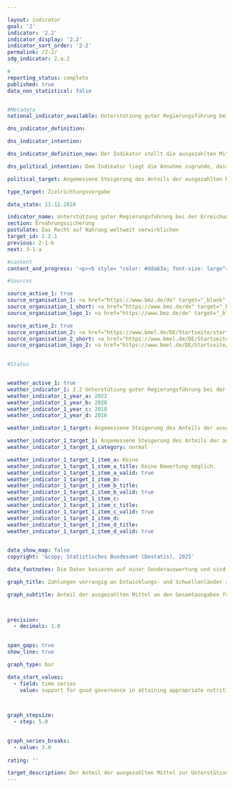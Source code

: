 ```yaml
---

layout: indicator        
goal: '2'        
indicator: '2.2'        
indicator_display: '2.2'        
indicator_sort_order: '2-2'        
permalink: /2-2/        
sdg_indicator: 2.a.2        

#
reporting_status: complete        
published: true        
data_non_statistical: false        


#Metadata        
national_indicator_available: Unterstützung guter Regierungsführung bei der Erreichung einer angemessenen Ernährung weltweit        

dns_indicator_definition:         

dns_indicator_intention:         

dns_indicator_definition_new: Der Indikator stellt die ausgezahlten Mittel (in %) dar, mit denen gute Regierungsführung im Hinblick auf die relevanten internationalen Normen und Empfehlungen zur Verwirklichung des Rechts auf Nahrung (definiert nach dem Global Strategic Framework (GSF) des Welternährungsausschusses (<abbr title="Committee on World Food Security (Ausschuss für Welternährungssicherung der Vereinten Nationen)" tabindex="0">CFS</abbr>)) unterstützt wird, als Anteil an den Gesamtausgaben für Ernährungssicherung. Gute Regierungsführung beinhaltet einen nachvollziehbar handelnden, effizienten und wirksamen öffentlichen Sektor, eine unabhängige Justiz sowie eine wirksam, verantwortlich und ausgewogen handelnde Verwaltung auf allen staatlichen Ebenen.        

dns_political_intention: Dem Indikator liegt die Annahme zugrunde, dass durch die Förderung der Anwendung internationaler Leitlinien und Empfehlungen im Bereich Ernährungssicherung die Ernährungssituation verbessert und somit ein wichtiger Beitrag zur Erfüllung von <abbr title="Sustainable Development Goal (Ziel für Nachhaltige Entwicklung)" tabindex="0">SDG</abbr> 2&nbsp;und zur Verwirklichung des Rechts auf Nahrung geleistet werden kann.        

political_target: Angemessene Steigerung des Anteils der ausgezahlten Mittel für die Anwendung von Leitlinien und Empfehlungen des <abbr title="Vereinte Nationen" tabindex="0">VN</abbr>-Welternährungsausschusses (<abbr title="Committee on World Food Security (Ausschuss für Welternährungssicherung der Vereinten Nationen)" tabindex="0">CFS</abbr>) an den Gesamtausgaben für Ernährungssicherung in % bis 2030        

type_target: Zielrichtungsvorgabe        

data_state: 11.12.2024        

indicator_name: Unterstützung guter Regierungsführung bei der Erreichung einer angemessenen Ernährung weltweit        
section: Ernährungssicherung        
postulate: Das Recht auf Nahrung weltweit verwirklichen        
target_id: 2.2.1        
previous: 2-1-b        
next: 3-1-a        

#content         
content_and_progress: '<p><b style= "color: #dda63a; font-size: large">2.2&nbsp;Unterstützung guter Regierungsführung bei der Erreichung einer angemessenen Ernährung weltweit</b><br><br>Der Indikator stellt dar, welcher Anteil der im Bereich Ernährungssicherung ausgezahlten Mittel der öffentlichen Entwicklungszusammenarbeit der Unterstützung <i>guter Regierungsführung</i> zugeordnet werden kann. Grundlage hierfür sind die internationalen Normen und Empfehlungen zur Verwirklichung des Rechts auf Nahrung, wie sie im Global Strategic Framework (GSF) des Welternährungsausschusses (Committee on World Food Security, <abbr title="Committee on World Food Security (Ausschuss für Welternährungssicherung der Vereinten Nationen)" tabindex="0">CFS</abbr>) definiert sind. Die Datenerhebung erfolgt durch das Bundesministerium für Landwirtschaft, Ernährung und Heimat (<abbr title="Bundesministerium für Landwirtschaft, Ernährung und Heimat" tabindex="0">BMLEH</abbr>) sowie das Bundesministerium für wirtschaftliche Zusammenarbeit und Entwicklung (<abbr title="Bundesministerium für wirtschaftliche Zusammenarbeit und Entwicklung" tabindex="0">BMZ</abbr>). Die Methodik unterscheidet sich dabei zwischen den Jahren vor und nach 2019.<br><br>In den Jahren 2016&nbsp;und 2018&nbsp;wurden Projekte der öffentlichen Entwicklungszusammenarbeit (<abbr title="Official development assistance (Öffentliche Entwicklungsausgaben)" tabindex="0">ODA</abbr>) im Bereich Ernährungssicherung als Beiträge zur Unterstützung guter Regierungsführung gewertet, wenn<br>a) 	in den Zielen, der Wirkungsmatrix oder der Projektbeschreibung eine Leitlinie oder Empfehlung des GSF für Ernährungssicherung des <abbr title="Committee on World Food Security (Ausschuss für Welternährungssicherung der Vereinten Nationen)" tabindex="0">CFS</abbr> ausdrücklich genannt wurde, oder<br>b) 	ein zentrales inhaltliches Element einer solchen Leitlinie oder Empfehlung einen wesentlichen Bestandteil des Vorhabens bildete und das Projekt zugleich auf die Stärkung rechtlicher, institutioneller oder politischer Rahmenbedingungen abzielte.<br><br>Ab dem Jahr 2020&nbsp;erfolgt die Datenerhebung auf Basis der <abbr title="Organisation for Economic Co-operation and Development (Organisation für wirtschaftliche Zusammenarbeit und Entwicklung)" tabindex="0">OECD</abbr>-DAC-Daten. Als förderlich für die Unterstützung guter Regierungsführung im Bereich Ernährungssicherung gelten seither Vorhaben, die<br>a) 	einen Common Reporting Standard (<abbr title="Creditor Reporting System (Gläubiger-Berichtssystem)" tabindex="0">CRS</abbr>)-Schlüssel sowie relevante Stichworte mit Bezug zur Ernährungssicherung enthalten und<br>b) 	eine Kennung im Bereich guter Regierungsführung sowie Stichworte zu den inhaltlichen Kernelementen einer Leitlinie oder Empfehlung des Global Strategic Framework des <abbr title="Committee on World Food Security (Ausschuss für Welternährungssicherung der Vereinten Nationen)" tabindex="0">CFS</abbr> aufweisen.<br><br>Aufgrund der unterschiedlichen Erhebungsmethodik sind die Ergebnisse vor und nach 2019&nbsp;nur eingeschränkt vergleichbar.<br><br>Da der Indikator als Anteil der Leistungen an den Gesamtausgaben mit Bezug zur Ernährungssicherheit ausgewiesen wird, erlaubt er keine Aussagen zur Entwicklung der absoluten Leistungen im Bereich Ernährungssicherung oder zur Höhe der Unterstützungsleistungen für gute Regierungsführung in diesem Bereich. Die Auszahlungen Deutschlands für öffentliche Entwicklungszusammenarbeit insgesamt sind zwischen 2016&nbsp;und 2022&nbsp;deutlich von 22&nbsp;368&nbsp;Millionen Euro auf 29&nbsp;165&nbsp;Millionen Euro gestiegen. Auch die öffentlichen Ausgaben im Bereich Ernährungssicherung haben im gleichen Zeitraum kontinuierlich zugenommen&nbsp;–&nbsp;sowohl absolut von 887&nbsp;Millionen Euro im Jahr 2016&nbsp;auf 2&nbsp;461&nbsp;Millionen Euro im Jahr 2022&nbsp;als auch anteilig an den gesamten <abbr title="Official development assistance (Öffentliche Entwicklungsausgaben)" tabindex="0">ODA</abbr>-Auszahlungen von 4,0&nbsp;% auf 8,4&nbsp;%.<br><br>Die öffentlichen Entwicklungsausgaben zur Unterstützung guter Regierungsführung im Bereich Ernährungssicherung sind im selben Zeitraum um etwa 40&nbsp;% von 148&nbsp;Millionen Euro auf 207&nbsp;Millionen Euro gestiegen. Dieser Anstieg fiel jedoch geringer aus als bei den Gesamtausgaben im Bereich Ernährungssicherung, was zu einem Rückgang des Indikatorwerts führte: Während 2016&nbsp;noch 16,7&nbsp;% der Ausgaben im Bereich Ernährungssicherung der Unterstützung guter Regierungsführung zugerechnet wurden, lag dieser Anteil im Jahr 2022&nbsp;nur noch bei 8,4&nbsp;%. Im Vergleich zu den gesamten öffentlichen Entwicklungsausgaben machen die Ausgaben für Governance sowie Ernährungssicherung weiterhin nur einen geringen Anteil aus. Im Jahr 2022&nbsp;beliefen sich die <abbr title="Official development assistance (Öffentliche Entwicklungsausgaben)" tabindex="0">ODA</abbr>-Gesamtausgaben auf rund 29&nbsp;Milliarden Euro, wovon lediglich 0,7&nbsp;% auf Maßnahmen zur Unterstützung guter Regierungsführung im Bereich Ernährungssicherung entfielen.</p>'                

#Sources        

source_active_1: true
source_organisation_1: <a href="https://www.bmz.de/de" target="_blank" onclick="return confirm_alert('des BMZ', 'De')">Bundesministerium für wirtschaftliche Zusammenarbeit und Entwicklung</a>
source_organisation_1_short: <a href="https://www.bmz.de/de" target="_blank" onclick="return confirm_alert('des BMZ', 'De')">Bundesministerium für wirtschaftliche Zusammenarbeit und Entwicklung</a>
source_organisation_logo_1: <a href="https://www.bmz.de/de" target="_blank" onclick="return confirm_alert('des BMZ', 'De')"><img src="https://dns-indikatoren.de/public/OrgImgDe/bmz.png" alt="Bundesministerium für wirtschaftliche Zusammenarbeit und Entwicklung" title=" Klicken Sie hier um zur Homepage der Organisation Bundesministerium für wirtschaftliche Zusammenarbeit und Entwicklung zu gelangen." style="height:60px; width:148px; border:transparent"/></a>

source_active_2: true
source_organisation_2: <a href="https://www.bmel.de/DE/Startseite/startseite_node.html" target="_blank" onclick="return confirm_alert('des BMLEH', 'De')">Bundesministerium für Landwirtschaft, Ernährung und Heimat</a>
source_organisation_2_short: <a href="https://www.bmel.de/DE/Startseite/startseite_node.html" target="_blank" onclick="return confirm_alert('des BMLEH', 'De')">Bundesministerium für Landwirtschaft, Ernährung und Heimat</a>
source_organisation_logo_2: <a href="https://www.bmel.de/DE/Startseite/startseite_node.html" target="_blank" onclick="return confirm_alert('des BMLEH', 'De')"><img src="https://dns-indikatoren.de/public/OrgImgDe/bmleh.png" alt="Bundesministerium für Landwirtschaft, Ernährung und Heimat" title=" Klicken Sie hier um zur Homepage der Organisation Bundesministerium für Landwirtschaft, Ernährung und Heimat zu gelangen." style="height:60px; width:148px; border:transparent"/></a>
        

#Status        


weather_active_1: true
weather_indicator_1: 2.2 Unterstützung guter Regierungsführung bei der Erreichung einer angemessenen Ernährung weltweit
weather_indicator_1_year_a: 2022
weather_indicator_1_year_b: 2020
weather_indicator_1_year_c: 2018
weather_indicator_1_year_d: 2016

weather_indicator_1_target: Angemessene Steigerung des Anteils der ausgezahlten Mittel für die Anwendung von Leitlinien und Empfehlungen des <abbr title="Vereinte Nationen" tabindex="0">VN</abbr>-Welternährungsausschusses (<abbr title="Committee on World Food Security (Ausschuss für Welternährungssicherung der Vereinten Nationen)" tabindex="0">CFS</abbr>) an den Gesamtausgaben für Ernährungssicherung in Prozent bis 2030

weather_indicator_1_target_1: Angemessene Steigerung des Anteils der ausgezahlten Mittel für die Anwendung von Leitlinien und Empfehlungen des <abbr title="Vereinte Nationen" tabindex="0">VN</abbr>-Welternährungsausschusses (<abbr title="Committee on World Food Security (Ausschuss für Welternährungssicherung der Vereinten Nationen)" tabindex="0">CFS</abbr>) an den Gesamtausgaben für Ernährungssicherung in % bis 2030
weather_indicator_1_target_1_category: normal

weather_indicator_1_target_1_item_a: Keine
weather_indicator_1_target_1_item_a_title: Keine Bewertung möglich.
weather_indicator_1_target_1_item_a_valid: true
weather_indicator_1_target_1_item_b: 
weather_indicator_1_target_1_item_b_title: 
weather_indicator_1_target_1_item_b_valid: true
weather_indicator_1_target_1_item_c: 
weather_indicator_1_target_1_item_c_title: 
weather_indicator_1_target_1_item_c_valid: true
weather_indicator_1_target_1_item_d: 
weather_indicator_1_target_1_item_d_title: 
weather_indicator_1_target_1_item_d_valid: true        
        

data_show_map: false        
copyright: '&copy; Statistisches Bundesamt (Destatis), 2025'        

data_footnotes: Die Daten basieren auf einer Sonderauswertung und sind nicht öffentlich zugänglich.<br>• Aufgrund methodischer Änderungen sind die Ergebnisse ab 2020&nbsp;nur eingeschränkt mit den Vorjahren vergleichbar (Zeitreihenbruch).<br>• Die Leitlinien und Empfehlungen des Ausschusses für die Welternährungssicherheit der Vereinten Nationen (Committee on World Food Security, <abbr title="Committee on World Food Security (Ausschuss für Welternährungssicherung der Vereinten Nationen)" tabindex="0">CFS</abbr>) sind nicht rechtsverbindlich.        

graph_title: Zahlungen vorrangig an Entwicklungs- und Schwellenländer zur Unterstützung guter Regierungsführung für Ernährungssicherung        

graph_subtitle: Anteil der ausgezahlten Mittel an den Gesamtausgaben für Ernährungssicherung        

        

precision: 
  - decimals: 1.0
            

span_gaps: true        
show_line: true        

graph_type: bar                

data_start_values: 
  - field: time series
    value: support for good governance in attaining appropriate nutrition worldwide        

        

graph_stepsize: 
  - step: 5.0
            

graph_series_breaks: 
  - value: 3.0
                                            
rating: ''        

target_description: Der Anteil der ausgezahlten Mittel zur Unterstützung guter Regierungsführung in der Ernährungssicherung an den Gesamtausgaben für Ernährungssicherung soll gesteigert werden.<br><br>• Die aktuelle Entwicklung verläuft entgegen der Zielvorgabe. Eine abschließende Bewertung des Indikators 2.2&nbsp;ist nicht möglich. Zu wenig Datenpunkte.        
---
```


